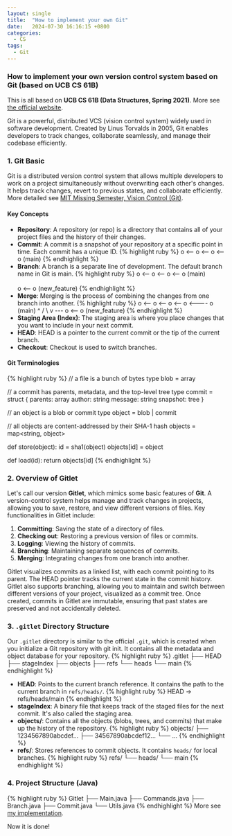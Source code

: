 ```yaml
---
layout: single
title:  "How to implement your own Git"
date:   2024-07-30 16:16:15 +0800
categories:
  - CS
tags:
  - Git
---
```

### How to implement your own version control system based on Git (based on UCB CS 61B)
This is all based on **UCB CS 61B (Data Structures, Spring 2021)**. More see [the official website](https://sp21.datastructur.es/materials/proj/proj2/proj2).

Git is a powerful, distributed VCS (vision control system) widely used in software development. Created by Linus Torvalds in 2005, Git enables developers to track changes, collaborate seamlessly, and manage their codebase efficiently.

### 1. Git Basic
Git is a distributed version control system that allows multiple developers to work on a project simultaneously without overwriting each other's changes. It helps track changes, revert to previous states, and collaborate efficiently. More detailed see [MIT Missing Semester, Vision Control (Git)](https://missing.csail.mit.edu/2020/version-control/).
#### Key Concepts
- **Repository**: A repository (or repo) is a directory that contains all of your project files and the history of their changes.
- **Commit**: A commit is a snapshot of your repository at a specific point in time. Each commit has a unique ID.
{% highlight ruby %}
o <-- o <-- o <-- o  (main)
{% endhighlight %}
- **Branch**: A branch is a separate line of development. The default branch name in Git is main.
{% highlight ruby %}
o <-- o <-- o <-- o  (main)
           \
            \
             o <-- o  (new_feature)
{% endhighlight %}
- **Merge**: Merging is the process of combining the changes from one branch into another.
{% highlight ruby %}
o <-- o <-- o <-- o <---- o  (main)
           ^            /
            \          v
            --- o <-- o  (new_feature)
{% endhighlight %}
- **Staging Area (Index)**: The staging area is where you place changes that you want to include in your next commit.
- **HEAD**: HEAD is a pointer to the current commit or the tip of the current branch.
- **Checkout**: Checkout is used to switch branches.
#### Git Terminologies
{% highlight ruby %}
// a file is a bunch of bytes
type blob = array<byte>
	
// a commit has parents, metadata, and the top-level tree
type commit = struct {
    parents: array<commit>
    author: string
    message: string
    snapshot: tree
}

// an object is a blob or commit
type object = blob | commit

// all objects are content-addressed by their SHA-1 hash
objects = map<string, object>
	
def store(object):
    id = sha1(object)
    objects[id] = object
	
def load(id):
    return objects[id]
{% endhighlight %}
### 2. Overview of Gitlet
Let's call our version **Gitlet**, which mimics some basic features of **Git**. 
A version-control system helps manage and track changes in projects, allowing you to save, restore, and view different versions of files. Key functionalities in Gitlet include:
1. **Committing**: Saving the state of a directory of files.
2. **Checking out**: Restoring a previous version of files or commits.
3. **Logging**: Viewing the history of commits.
4. **Branching**: Maintaining separate sequences of commits.
5. **Merging**: Integrating changes from one branch into another.

Gitlet visualizes commits as a linked list, with each commit pointing to its parent. The HEAD pointer tracks the current state in the commit history. Gitlet also supports branching, allowing you to maintain and switch between different versions of your project, visualized as a commit tree. Once created, commits in Gitlet are immutable, ensuring that past states are preserved and not accidentally deleted.
### 3. `.gitlet` Directory Structure
Our `.gitlet` directory is similar to the official `.git`, which is created when you initialize a Git repository with git init. It contains all the metadata and object database for your repository.
{% highlight ruby %}
.gitlet
├── HEAD
├── stageIndex
├── objects
├── refs
    └── heads
        └── main
{% endhighlight %}
- **HEAD**: Points to the current branch reference. It contains the path to the current branch in `refs/heads/`.
{% highlight ruby %}
HEAD -> refs/heads/main
{% endhighlight %}
- **stageIndex**: A binary file that keeps track of the staged files for the next commit. It's also called the staging area.
- **objects/**: Contains all the objects (blobs, trees, and commits) that make up the history of the repository.
{% highlight ruby %}
objects/
    ├── 1234567890abcdef...
    ├── 34567890abcdef12...
    └── ...
{% endhighlight %}
- **refs/**: Stores references to commit objects. It contains `heads/` for local branches. 
{% highlight ruby %}
refs/
    └── heads/
        └── main
{% endhighlight %}
### 4. Project Structure (Java)
{% highlight ruby %}
Gitlet
├── Main.java
├── Commands.java
├── Branch.java
├── Commit.java
└── Utils.java
{% endhighlight %}
More see [my implementation](https://github.com/Ghost04718/cs61b-Gitlet).

Now it is done!
